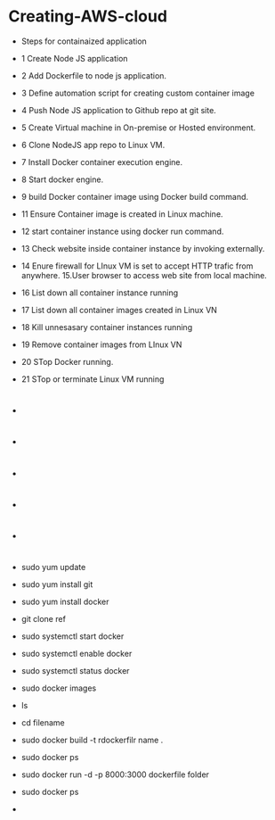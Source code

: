 # Creating-AWS-cloud


- Steps for containaized application
- 1 Create Node JS application
- 2 Add Dockerfile to node js application.
- 3 Define automation script for creating custom container image
- 4 Push Node JS application to Github repo at git site.
- 5 Create Virtual machine in On-premise or Hosted environment.
- 6 Clone NodeJS app repo to Linux VM.
- 7 Install Docker container execution engine.
- 8 Start docker engine.
- 9 build Docker container image using Docker build command.
- 11 Ensure Container image is created in Linux machine.
- 12 start container instance using docker run command.
- 13  Check website inside container instance by invoking externally.
- 14 Enure firewall for LInux VM is set to accept HTTP trafic from anywhere. 15.User browser to access web site from local machine.
- 16 List down all container instance running
- 17 List down all container images created in Linux VN
- 18 Kill unnesasary container instances running
- 19  Remove container images from LInux VN
- 20 STop Docker running.
- 21 STop or terminate Linux VM running

- #
- #
- #
- #
- #



- sudo yum update
- sudo yum install git
- sudo yum install docker
- git clone ref
- sudo systemctl start docker
- sudo systemctl enable docker
- sudo systemctl status docker
- sudo docker images
- ls
- cd filename
- sudo docker build -t rdockerfilr name .
- sudo docker ps
- sudo docker run -d -p 8000:3000 dockerfile folder
- sudo docker ps
- 
